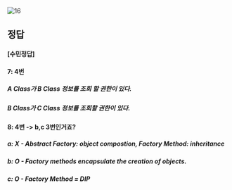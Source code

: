 ![16](https://user-images.githubusercontent.com/69576676/132936254-51992a78-9da6-4018-8d5d-eda0dea8005f.JPG)

정답
-----
#### [수민정답]
#### 7: 4번  
##### A Class가 B Class 정보를 조회 할 권한이 있다. 
##### B Class가 C Class 정보를 조회할 권한이 있다.
#### 8: 4번 -> b,c 3번인거죠?
##### a: X - Abstract Factory: object compostion, Factory Method: inheritance
##### b: O - Factory methods encapsulate the creation of objects.
##### c: O - Factory Method = DIP
